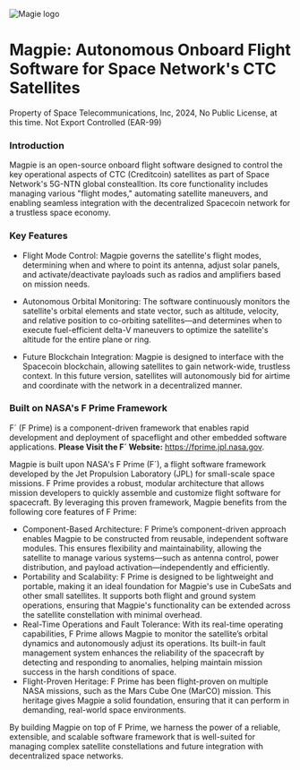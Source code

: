 ![Magie logo](https://github.com/Space-Labs/Magpie/blob/main/documentation/Magpie-logo-200px.png?raw=true)
# Magpie: Autonomous Onboard Flight Software for Space Network's CTC Satellites

Property of Space Telecommunications, Inc, 2024, No Public License, at this time.
Not Export Controlled (EAR-99)

### Introduction
Magpie is an open-source onboard flight software designed to control the key operational aspects of CTC (Creditcoin) satellites as part of Space Network's 5G-NTN global constealltion. Its core functionality includes managing various "flight modes," automating satellite maneuvers, and enabling seamless integration with the decentralized Spacecoin network for a trustless space economy.

### Key Features
- Flight Mode Control: Magpie governs the satellite's flight modes, determining when and where to point its antenna, adjust solar panels, and activate/deactivate payloads such as radios and amplifiers based on mission needs.

- Autonomous Orbital Monitoring: The software continuously monitors the satellite's orbital elements and state vector, such as altitude, velocity, and relative position to co-orbiting satellites—and determines when to execute fuel-efficient delta-V maneuvers to optimize the satellite's altitude for the entire plane or ring.

- Future Blockchain Integration: Magpie is designed to interface with the Spacecoin blockchain, allowing satellites to gain network-wide, trustless context. In this future version, satellites will autonomously bid for airtime and coordinate with the network in a decentralized manner.

### Built on NASA's F Prime Framework
F´ (F Prime) is a component-driven framework that enables rapid development and deployment of spaceflight and other embedded software applications.
**Please Visit the F´ Website:** https://fprime.jpl.nasa.gov.

Magpie is built upon NASA's F Prime (F´), a flight software framework developed by the Jet Propulsion Laboratory (JPL) for small-scale space missions. F Prime provides a robust, modular architecture that allows mission developers to quickly assemble and customize flight software for spacecraft. By leveraging this proven framework, Magpie benefits from the following core features of F Prime:
- Component-Based Architecture: F Prime’s component-driven approach enables Magpie to be constructed from reusable, independent software modules. This ensures flexibility and maintainability, allowing the satellite to manage various systems—such as antenna control, power distribution, and payload activation—independently and efficiently.
- Portability and Scalability: F Prime is designed to be lightweight and portable, making it an ideal foundation for Magpie's use in CubeSats and other small satellites. It supports both flight and ground system operations, ensuring that Magpie's functionality can be extended across the satellite constellation with minimal overhead.
- Real-Time Operations and Fault Tolerance: With its real-time operating capabilities, F Prime allows Magpie to monitor the satellite’s orbital dynamics and autonomously adjust its operations. Its built-in fault management system enhances the reliability of the spacecraft by detecting and responding to anomalies, helping maintain mission success in the harsh conditions of space.
- Flight-Proven Heritage: F Prime has been flight-proven on multiple NASA missions, such as the Mars Cube One (MarCO) mission. This heritage gives Magpie a solid foundation, ensuring that it can perform in demanding, real-world space environments.

By building Magpie on top of F Prime, we harness the power of a reliable, extensible, and scalable software framework that is well-suited for managing complex satellite constellations and future integration with decentralized space networks.

